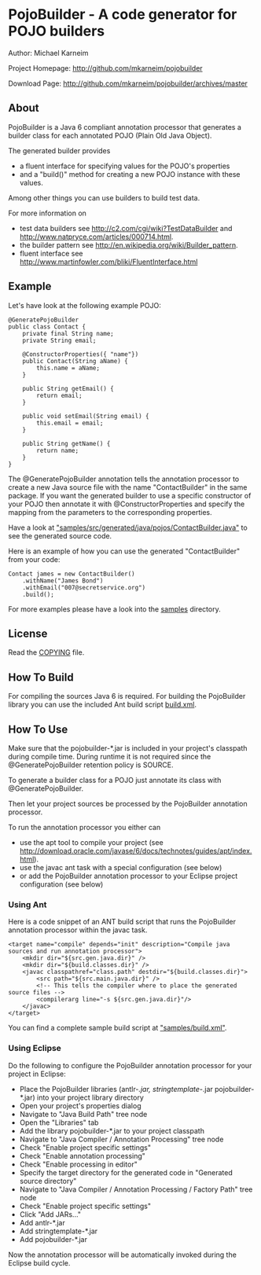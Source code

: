 PojoBuilder -  A code generator for POJO builders
================================================= 

Author: Michael Karneim

Project Homepage: http://github.com/mkarneim/pojobuilder

Download Page: http://github.com/mkarneim/pojobuilder/archives/master

About
-----

PojoBuilder is a Java 6 compliant annotation processor that generates a builder class for
each annotated POJO (Plain Old Java Object). 

The generated builder provides 

* a fluent interface for specifying values for the POJO's properties 
* and a "build()" method for creating a new POJO instance with these values.


Among other things you can use builders to build test data. 

For more information on 

* test data builders see http://c2.com/cgi/wiki?TestDataBuilder and http://www.natpryce.com/articles/000714.html.
* the builder pattern see http://en.wikipedia.org/wiki/Builder_pattern. 
* fluent interface see http://www.martinfowler.com/bliki/FluentInterface.html

Example
-------

Let's have look at the following example POJO:

	@GeneratePojoBuilder
	public class Contact { 
		private final String name;
		private String email;
	
		@ConstructorProperties({ "name"})
		public Contact(String aName) {
			this.name = aName;
		}
	
		public String getEmail() {
			return email;
		}
	
		public void setEmail(String email) {
			this.email = email;
		}
	
		public String getName() {
			return name;
		}
	}

The @GeneratePojoBuilder annotation tells the annotation processor to create a new Java source file with 
the name "ContactBuilder" in the same package. If you want the generated builder to use a specific 
constructor of your POJO then annotate it with @ConstructorProperties and specify the mapping from the 
parameters to the corresponding properties.

Have a look at ["samples/src/generated/java/pojos/ContactBuilder.java"] to see the generated source code.

Here is an example of how you can use the generated "ContactBuilder" from your code:


	Contact james = new ContactBuilder()
		.withName("James Bond")
		.withEmail("007@secretservice.org")
		.build();


For more examples please have a look into the [samples] directory.    

License
-------

Read the [COPYING] file.

How To Build
------------

For compiling the sources Java 6 is required.
For building the PojoBuilder library you can use the included Ant build script [build.xml]. 


How To Use
----------

Make sure that the pojobuilder-*.jar is included in your project's classpath during compile time.
During runtime it is not required since the @GeneratePojoBuilder retention policy is SOURCE.

To generate a builder class for a POJO just annotate its class with @GeneratePojoBuilder. 

Then let your project sources be processed by the PojoBuilder annotation processor.

To run the annotation processor you either can

* use the apt tool to compile your project (see http://download.oracle.com/javase/6/docs/technotes/guides/apt/index.html). 
* use the javac ant task with a special configuration (see below)
* or add the PojoBuilder annotation processor to your Eclipse project configuration (see below)


### Using Ant

Here is a code snippet of an ANT build script that runs the PojoBuilder annotation processor within the javac task. 


    <target name="compile" depends="init" description="Compile java sources and run annotation processor">
    	<mkdir dir="${src.gen.java.dir}" />
    	<mkdir dir="${build.classes.dir}" />
    	<javac classpathref="class.path" destdir="${build.classes.dir}">
    		<src path="${src.main.java.dir}" />
    		<!-- This tells the compiler where to place the generated source files -->
    		<compilerarg line="-s ${src.gen.java.dir}"/>
    	</javac>
    </target>


You can find a complete sample build script at ["samples/build.xml"].

### Using Eclipse

Do the following to configure the PojoBuilder annotation processor for your project in Eclipse:

* Place the PojoBuilder libraries (antlr-*.jar, stringtemplate-*.jar pojobuilder-*.jar) into your project library directory 
* Open your project's properties dialog
* Navigate to "Java Build Path" tree node
* Open the "Libraries" tab
* Add the library pojobuilder-*.jar to your project classpath
* Navigate to "Java Compiler / Annotation Processing" tree node
* Check "Enable project specific settings"
* Check "Enable annotation processing"
* Check "Enable processing in editor"
* Specify the target directory for the generated code in "Generated source directory"
* Navigate to "Java Compiler / Annotation Processing / Factory Path" tree node
* Check "Enable project specific settings"
* Click "Add JARs..."
* Add antlr-*.jar
* Add stringtemplate-*.jar
* Add pojobuilder-*.jar

Now the annotation processor will be automatically invoked during the Eclipse build cycle.

[samples]: http://github.com/mkarneim/pojobuilder/blob/master/samples
[COPYING]: http://github.com/mkarneim/pojobuilder/blob/master/COPYING
[build.xml]: http://github.com/mkarneim/pojobuilder/blob/master/build.xml
["samples/build.xml"]: http://github.com/mkarneim/pojobuilder/blob/master/samples/build.xml
["samples/src/generated/java/pojos/ContactBuilder.java"]: http://github.com/mkarneim/pojobuilder/blob/master/samples/src/generated/java/pojos/ContactBuilder.java
